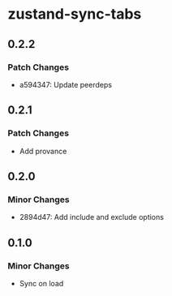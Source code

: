 # zustand-sync-tabs

## 0.2.2

### Patch Changes

- a594347: Update peerdeps

## 0.2.1

### Patch Changes

- Add provance

## 0.2.0

### Minor Changes

- 2894d47: Add include and exclude options

## 0.1.0

### Minor Changes

- Sync on load
